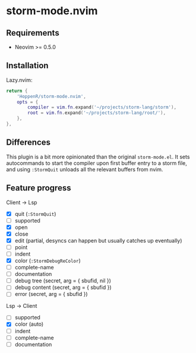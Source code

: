 # storm-mode.nvim

## Requirements

- Neovim >= 0.5.0

## Installation

Lazy.nvim:
```lua
return {
    'HoppenR/storm-mode.nvim',
    opts = {
        compiler = vim.fn.expand('~/projects/storm-lang/storm'),
        root = vim.fn.expand('~/projects/storm-lang/root/'),
    },
},
```

## Differences

This plugin is a bit more opinionated than the original `storm-mode.el`. It sets
autocommands to start the compiler upon first buffer entry to a storm file, and
using `:StormQuit` unloads all the relevant buffers from nvim.

## Feature progress

Client -> Lsp
- [x] quit (`:StormQuit`)
- [ ] supported
- [x] open
- [x] close
- [x] edit (partial, desyncs can happen but usually catches up eventually)
- [ ] point
- [ ] indent
- [x] color (`:StormDebugReColor`)
- [ ] complete-name
- [ ] documentation
- [ ] debug tree (secret, arg = { sbufid, nil })
- [ ] debug content (secret, arg = { sbufid })
- [ ] error (secret, arg = { sbufid })

Lsp -> Client
- [ ] supported
- [x] color (auto)
- [ ] indent
- [ ] complete-name
- [ ] documentation
